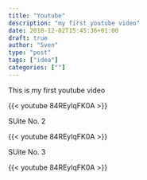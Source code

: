 ```yaml
---
title: "Youtube"
description: "my first youtube video"
date: 2018-12-02T15:45:36+01:00
draft: true
author: "Sven"
type: "post"
tags: ["idea"]
categories: [""]
---
```


This is my first youtube video

{{< youtube 84REylqFK0A >}}

SUite No. 2

{{< youtube 84REylqFK0A >}}

SUite No. 3

{{< youtube 84REylqFK0A >}}


